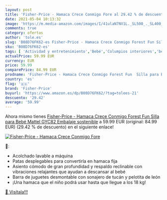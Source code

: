 ```yaml
---
layout: post
title: 'Fisher-Price - Hamaca Crece Conmigo Fore al 29.42 % de descuento'
date: 2021-05-04 10:13:32
image: 'https://m.media-amazon.com/images/I/41ulaN7NV1L._SL500_._SL400_.jpg'
comments: true
category: ofertas
author: 'tole.es'
slug: 'B08D76FK62-es Fisher-Price - Hamaca Crece Conmigo Forest Fun Silla para...'
sku: 'B08D76FK62-es'
tags: [ 'Actividad y entretenimiento','Bebé','Columpios interiores','bebé','fisher-price', ]
actualPrice: 59.99 EUR
currency: EUR
price: 59.99
comparePrice: 84.99 EUR
prodname: 'Fisher-Price - Hamaca Crece Conmigo Forest Fun  Silla para Bebé  Mattel GYC82   Embalaje sostenible'
country: 'es'
flag: '🇪🇸'
brand: 'Fisher-Price'
buyurl: 'https://www.amazon.es/dp/B08D76FK62/?tag=tolees-21'
descuento: '29.42'
average: '59.99'
---
```


Ahora mismo tienes [Fisher-Price - Hamaca Crece Conmigo Forest Fun  Silla para Bebé  Mattel GYC82   Embalaje sostenible](https://www.amazon.es/dp/B08D76FK62/?tag=tolees-21) a 59.99 EUR (original: 84.99 EUR) (29.42 %  de descuento) en el siguiente enlace!

[![Fisher-Price - Hamaca Crece Conmigo Fore](https://m.media-amazon.com/images/I/41ulaN7NV1L._SL500_._SL400_.jpg)](https://www.amazon.es/dp/B08D76FK62/?tag=tolees-21)

🔎:

- Acolchado lavable a máquina
- Patas desplegables para convertirla en hamaca fija
- Asiento cómodo de gran profundidad y respaldo reclinable con vibraciones relajantes que ayudan a descansar al bebé
- Barra de juguetes desmontable con sonajero de tucán y pelotita de león
- ¡Una hamaca que el niño podrá usar hasta que llegue a los 18 kg!

[🛒 Visítala!!!](https://www.amazon.es/dp/B08D76FK62/?tag=tolees-21)
